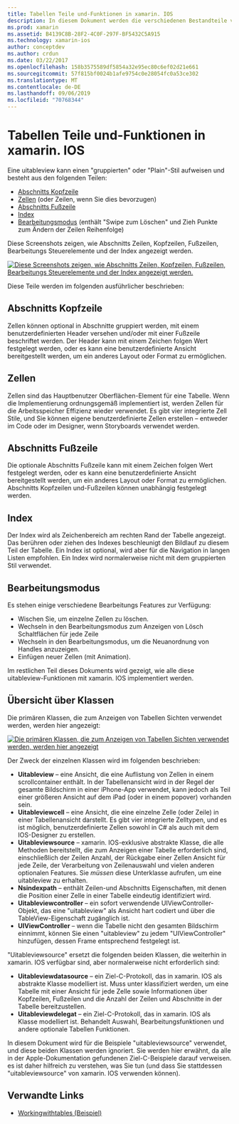 ```yaml
---
title: Tabellen Teile und-Funktionen in xamarin. IOS
description: In diesem Dokument werden die verschiedenen Bestandteile von uitableview in ios beschrieben. Sie erläutert Abschnitts Header, Zellen, Abschnitts Fußzeilen, den Index und den Bearbeitungsmodus.
ms.prod: xamarin
ms.assetid: B4139C8B-28F2-4C0F-297F-BF5432C5A915
ms.technology: xamarin-ios
author: conceptdev
ms.author: crdun
ms.date: 03/22/2017
ms.openlocfilehash: 158b3575589df5854a32e95ec80c6ef02d21e661
ms.sourcegitcommit: 57f815bf0024b1afe9754c0e28054fc0a53ce302
ms.translationtype: MT
ms.contentlocale: de-DE
ms.lasthandoff: 09/06/2019
ms.locfileid: "70768344"
---
```

# <a name="table-parts-and-functionality-in-xamarinios"></a>Tabellen Teile und-Funktionen in xamarin. IOS

Eine uitableview kann einen "gruppierten" oder "Plain"-Stil aufweisen und besteht aus den folgenden Teilen:

- [Abschnitts Kopfzeile](#Section_Header)
- [Zellen](#Cells) (oder Zeilen, wenn Sie dies bevorzugen)
- [Abschnitts Fußzeile](#Section_Footer)
- [Index](#Index)
- [Bearbeitungsmodus](#Edit_Features) (enthält "Swipe zum Löschen" und Zieh Punkte zum Ändern der Zeilen Reihenfolge) 

Diese Screenshots zeigen, wie Abschnitts Zeilen, Kopfzeilen, Fußzeilen, Bearbeitungs Steuerelemente und der Index angezeigt werden.

 [![](table-parts-and-functionality-images/image1a.png "Diese Screenshots zeigen, wie Abschnitts Zeilen, Kopfzeilen, Fußzeilen, Bearbeitungs Steuerelemente und der Index angezeigt werden.")](table-parts-and-functionality-images/image1a.png#lightbox)

Diese Teile werden im folgenden ausführlicher beschrieben:

<a name="Section_Header" />

## <a name="section-header"></a>Abschnitts Kopfzeile

Zellen können optional in Abschnitte gruppiert werden, mit einem benutzerdefinierten Header versehen und/oder mit einer Fußzeile beschriftet werden. Der Header kann mit einem Zeichen folgen Wert festgelegt werden, oder es kann eine benutzerdefinierte Ansicht bereitgestellt werden, um ein anderes Layout oder Format zu ermöglichen.

<a name="Cells" />

## <a name="cells"></a>Zellen

Zellen sind das Hauptbenutzer Oberflächen-Element für eine Tabelle. Wenn die Implementierung ordnungsgemäß implementiert ist, werden Zellen für die Arbeitsspeicher Effizienz wieder verwendet. Es gibt vier integrierte Zell Stile, und Sie können eigene benutzerdefinierte Zellen erstellen – entweder im Code oder im Designer, wenn Storyboards verwendet werden.

<a name="Section_Footer"/>

## <a name="section-footer"></a>Abschnitts Fußzeile

Die optionale Abschnitts Fußzeile kann mit einem Zeichen folgen Wert festgelegt werden, oder es kann eine benutzerdefinierte Ansicht bereitgestellt werden, um ein anderes Layout oder Format zu ermöglichen. Abschnitts Kopfzeilen und-Fußzeilen können unabhängig festgelegt werden.

<a name="Index" />

## <a name="index"></a>Index

Der Index wird als Zeichenbereich am rechten Rand der Tabelle angezeigt.
Das berühren oder ziehen des Indexes beschleunigt den Bildlauf zu diesem Teil der Tabelle. Ein Index ist optional, wird aber für die Navigation in langen Listen empfohlen. Ein Index wird normalerweise nicht mit dem gruppierten Stil verwendet.

<a name="Edit_Features" />

## <a name="editing-mode"></a>Bearbeitungsmodus

Es stehen einige verschiedene Bearbeitungs Features zur Verfügung:

- Wischen Sie, um einzelne Zellen zu löschen.
- Wechseln in den Bearbeitungsmodus zum Anzeigen von Lösch Schaltflächen für jede Zeile 
- Wechseln in den Bearbeitungsmodus, um die Neuanordnung von Handles anzuzeigen. 
- Einfügen neuer Zellen (mit Animation).

Im restlichen Teil dieses Dokuments wird gezeigt, wie alle diese uitableview-Funktionen mit xamarin. IOS implementiert werden.

## <a name="classes-overview"></a>Übersicht über Klassen

Die primären Klassen, die zum Anzeigen von Tabellen Sichten verwendet werden, werden hier angezeigt:

[![](table-parts-and-functionality-images/classdiagram.png "Die primären Klassen, die zum Anzeigen von Tabellen Sichten verwendet werden, werden hier angezeigt")](table-parts-and-functionality-images/classdiagram.png#lightbox)

Der Zweck der einzelnen Klassen wird im folgenden beschrieben:

- **Uitableview** – eine Ansicht, die eine Auflistung von Zellen in einem scrollcontainer enthält. In der Tabellenansicht wird in der Regel der gesamte Bildschirm in einer iPhone-App verwendet, kann jedoch als Teil einer größeren Ansicht auf dem iPad (oder in einem popover) vorhanden sein. 
- **Uitableviewcell** – eine Ansicht, die eine einzelne Zelle (oder Zeile) in einer Tabellenansicht darstellt. Es gibt vier integrierte Zelltypen, und es ist möglich, benutzerdefinierte Zellen sowohl in C# als auch mit dem IOS-Designer zu erstellen. 
- **Uitableviewsource** – xamarin. IOS-exklusive abstrakte Klasse, die alle Methoden bereitstellt, die zum Anzeigen einer Tabelle erforderlich sind, einschließlich der Zeilen Anzahl, der Rückgabe einer Zellen Ansicht für jede Zeile, der Verarbeitung von Zeilenauswahl und vielen anderen optionalen Features. Sie *müssen* diese Unterklasse aufrufen, um eine uitableview zu erhalten. 
- **Nsindexpath** – enthält Zeilen-und Abschnitts Eigenschaften, mit denen die Position einer Zelle in einer Tabelle eindeutig identifiziert wird. 
- **Uitableviewcontroller** – ein sofort verwendende UIViewController-Objekt, das eine "uitableview" als Ansicht hart codiert und über die TableView-Eigenschaft zugänglich ist. 
- **UIViewController** – wenn die Tabelle nicht den gesamten Bildschirm einnimmt, können Sie einen "uitableview" zu jedem "UIViewController" hinzufügen, dessen Frame entsprechend festgelegt ist. 

"Uitableviewsource" ersetzt die folgenden beiden Klassen, die weiterhin in xamarin. IOS verfügbar sind, aber normalerweise nicht erforderlich sind:

- **Uitableviewdatasource** – ein Ziel-C-Protokoll, das in xamarin. IOS als abstrakte Klasse modelliert ist. Muss unter klassifiziert werden, um eine Tabelle mit einer Ansicht für jede Zelle sowie Informationen über Kopfzeilen, Fußzeilen und die Anzahl der Zeilen und Abschnitte in der Tabelle bereitzustellen. 
- **Uitableviewdelegat** – ein Ziel-C-Protokoll, das in xamarin. IOS als Klasse modelliert ist. Behandelt Auswahl, Bearbeitungsfunktionen und andere optionale Tabellen Funktionen. 

In diesem Dokument wird für die Beispiele "uitableviewsource" verwendet, und diese beiden Klassen werden ignoriert. Sie werden hier erwähnt, da alle in der Apple-Dokumentation gefundenen Ziel-C-Beispiele darauf verweisen. es ist daher hilfreich zu verstehen, was Sie tun (und dass Sie stattdessen "uitableviewsource" von xamarin. IOS verwenden können).

## <a name="related-links"></a>Verwandte Links

- [Workingwithtables (Beispiel)](https://docs.microsoft.com/samples/xamarin/ios-samples/workingwithtables)
